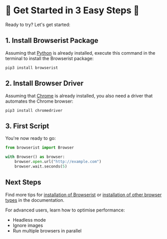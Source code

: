 
# 🚀 Get Started in 3 Easy Steps 🚀
Ready to try? Let's get started:

## 1. Install Browserist Package
Assuming that [Python](https://www.python.org/) is already installed, execute this command in the terminal to install the Browserist package:

```shell
pip3 install browserist
```

## 2. Install Browser Driver
Assuming that [Chrome](https://www.google.com/chrome/) is already installed, you also need a driver that automates the Chrome browser:

```shell
pip3 install chromedriver
```

## 3. First Script
You're now ready to go:

```python
from browserist import Browser

with Browser() as browser:
    browser.open.url("http://example.com")
    browser.wait.seconds(5)
```

## Next Steps
Find more tips for [installation of Browserist](installation.md) or [installation of other browser types](browser-drivers.md) in the documentation.

For advanced users, learn how to optimise performance:

* Headless mode
* Ignore images
* Run multiple browsers in parallel
